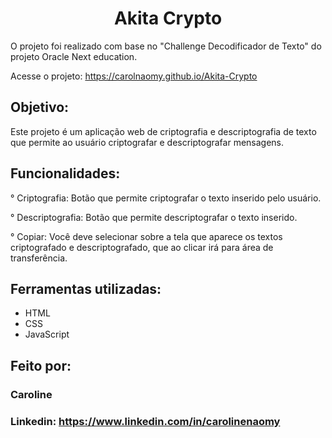 <h1 align="center"> 
Akita Crypto </h1>

O projeto foi realizado com base no "Challenge Decodificador de Texto" do projeto Oracle Next education.

Acesse o projeto: https://carolnaomy.github.io/Akita-Crypto

## Objetivo:
Este projeto é um aplicação web de criptografia e descriptografia de texto que permite ao usuário criptografar e descriptografar mensagens.

## Funcionalidades:

  ° Criptografia: Botão que permite criptografar o texto inserido pelo usuário.

  ° Descriptografia: Botão que permite descriptografar o texto inserido.

  ° Copiar: Você deve selecionar sobre a tela que aparece os textos criptografado e descriptografado, que ao clicar irá para área de transferência.

## Ferramentas utilizadas:

* HTML
* CSS
* JavaScript
  
## Feito por:
### Caroline
### Linkedin: https://www.linkedin.com/in/carolinenaomy
```


